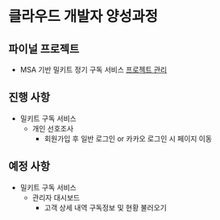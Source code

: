 # 클라우드 개발자 양성과정

## 파이널 프로젝트
* MSA 기반 밀키트 정기 구독 서비스
[프로젝트 관리](https://namgonkim.notion.site/47bfeec7e6d04f23961e515b5d9d2b7a)

## 진행 사항
* 밀키트 구독 서비스
    - 개인 선호조사
        - 회원가입 후 일반 로그인 or 카카오 로그인 시 페이지 이동
## 예정 사항
* 밀키트 구독 서비스
    - 관리자 대시보드
        - 고객 상세 내역 구독정보 및 현황 불러오기